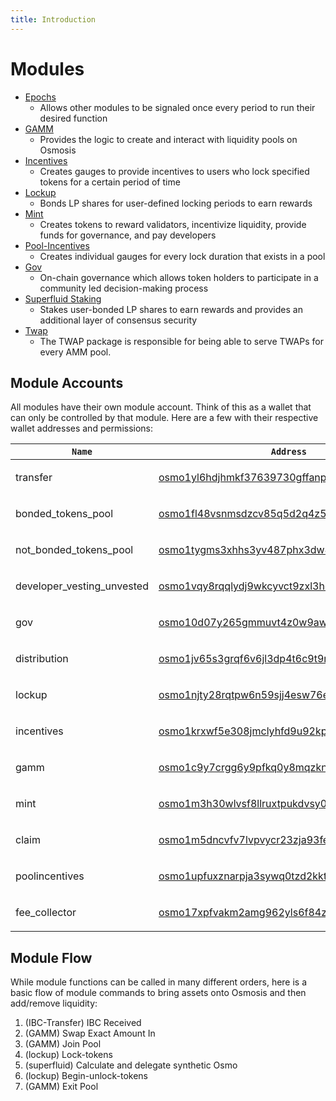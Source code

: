 ```yaml
---
title: Introduction
---
```


# Modules

* [Epochs](spec-epochs.md)
  * Allows other modules to be signaled once every period to run their desired function
* [GAMM](spec-gamm.md)
  * Provides the logic to create and interact with liquidity pools on Osmosis
* [Incentives](spec-incentives.md)
  * Creates gauges to provide incentives to users who lock specified tokens for a certain period of time
* [Lockup](spec-lockup.md)
  * Bonds LP shares for user-defined locking periods to earn rewards
* [Mint](spec-mint.md)
  * Creates tokens to reward validators, incentivize liquidity, provide funds for governance, and pay developers
* [Pool-Incentives](spec-pool-incentives.md)
  * Creates individual gauges for every lock duration that exists in a pool
* [Gov](spec-gov.md)
  * On-chain governance which allows token holders to participate in a community led decision-making process
* [Superfluid Staking](spec-superfluid.md)
  * Stakes user-bonded LP shares to earn rewards and provides an additional layer of consensus security
 * [Twap](spec-twap.md)
   * The TWAP package is responsible for being able to serve TWAPs for every AMM pool.


## Module Accounts

All modules have their own module account. Think of this as a wallet that can only be controlled by that module. Here are a few with their respective wallet addresses and permissions:

<table><thead><tr>
<th><code>Name</code></th>
<th><code>Address</code></th>
<th><code>Permissions</code></th></tr></thead> <tbody>
<tr><td>transfer</td>
<td>

[osmo1yl6hdjhmkf37639730gffanpzndzdpmhxy9ep3](https://www.mintscan.io/osmosis/account/osmo1yl6hdjhmkf37639730gffanpzndzdpmhxy9ep3)

</td>
<td>minter, burner</td></tr>
<tr><td>bonded_tokens_pool</td>
<td>

[osmo1fl48vsnmsdzcv85q5d2q4z5ajdha8yu3aq6l09](https://www.mintscan.io/osmosis/account/osmo1fl48vsnmsdzcv85q5d2q4z5ajdha8yu3aq6l09)

</td>
<td>burner, staking</td></tr>

<tr><td>not_bonded_tokens_pool</td>
<td>

[osmo1tygms3xhhs3yv487phx3dw4a95jn7t7lfqxwe3](https://www.mintscan.io/osmosis/account/osmo1tygms3xhhs3yv487phx3dw4a95jn7t7lfqxwe3)

</td>
<td>burner, staking</td></tr>

<tr><td>developer_vesting_unvested</td>
<td>

[osmo1vqy8rqqlydj9wkcyvct9zxl3hc4eqgu3d7hd9k](https://www.mintscan.io/osmosis/account/osmo1vqy8rqqlydj9wkcyvct9zxl3hc4eqgu3d7hd9k)

</td>
<td>minter</td></tr>
<tr><td>gov</td>
<td>

[osmo10d07y265gmmuvt4z0w9aw880jnsr700jjeq4qp](https://www.mintscan.io/osmosis/account/osmo10d07y265gmmuvt4z0w9aw880jnsr700jjeq4qp)

</td>
<td>burner</td></tr>
<tr><td>distribution</td>
<td>

[osmo1jv65s3grqf6v6jl3dp4t6c9t9rk99cd80yhvld](https://www.mintscan.io/osmosis/account/osmo1jv65s3grqf6v6jl3dp4t6c9t9rk99cd80yhvld)

</td>
<td>none</td></tr>
<tr><td>lockup</td>
<td>

[osmo1njty28rqtpw6n59sjj4esw76enp4mg6g7cwrhc](https://www.mintscan.io/osmosis/account/osmo1njty28rqtpw6n59sjj4esw76enp4mg6g7cwrhc)

</td>
<td>minter, burner</td></tr>
<tr><td>incentives</td>
<td>

[osmo1krxwf5e308jmclyhfd9u92kp369l083wequge6](https://www.mintscan.io/osmosis/account/osmo1krxwf5e308jmclyhfd9u92kp369l083wequge6)

</td>
<td>minter, burner</td></tr>
<tr><td>gamm</td>
<td>

[osmo1c9y7crgg6y9pfkq0y8mqzknqz84c3etr0kpcvj](https://www.mintscan.io/osmosis/account/osmo1c9y7crgg6y9pfkq0y8mqzknqz84c3etr0kpcvj)

</td>
<td>minter, burner</td></tr>
<tr><td>mint</td>
<td>

[osmo1m3h30wlvsf8llruxtpukdvsy0km2kum8q25g3j](https://www.mintscan.io/osmosis/account/osmo1m3h30wlvsf8llruxtpukdvsy0km2kum8q25g3j)

</td>
<td>minter, burner</td></tr>
<tr><td>claim</td>
<td>

[osmo1m5dncvfv7lvpvycr23zja93fecun2kcv226glq](https://www.mintscan.io/osmosis/account/osmo1m5dncvfv7lvpvycr23zja93fecun2kcv226glq)

</td>
<td>minter</td></tr>
<tr><td>poolincentives</td>
<td>

[osmo1upfuxznarpja3sywq0tzd2kktg9wv8mcc0rlm9](https://www.mintscan.io/osmosis/account/osmo1upfuxznarpja3sywq0tzd2kktg9wv8mcc0rlm9)

</td>
<td>none</td></tr>
<tr><td>fee_collector</td>
<td>

[osmo17xpfvakm2amg962yls6f84z3kell8c5lczssa0](https://www.mintscan.io/osmosis/account/osmo17xpfvakm2amg962yls6f84z3kell8c5lczssa0)

</td>
<td>none</td></tr>

</tbody></table>

## Module Flow

While module functions can be called in many different orders, here is a basic flow of module commands to bring assets onto Osmosis and then add/remove liquidity:

1. (IBC-Transfer) IBC Received
2. (GAMM) Swap Exact Amount In
3. (GAMM) Join Pool
4. (lockup) Lock-tokens
5. (superfluid) Calculate and delegate synthetic Osmo
6. (lockup) Begin-unlock-tokens
7. (GAMM) Exit Pool
